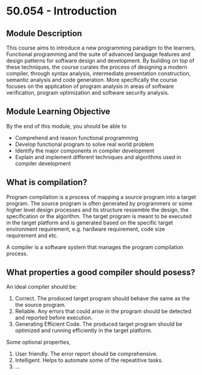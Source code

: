 # 50.054 - Introduction

## Module Description

This course aims to introduce a new programming paradigm to the learners, Functional programming and the suite of advanced language features and design patterns for software design and development. By building on top of these techniques, the course curates the process of designing a modern compiler, through syntax analysis, intermediate presentation construction, semantic analysis and code generation. More specifically the course focuses on the application of program analysis in areas of software verification, program optimization and software security analysis.

## Module Learning Objective

By the end of this module, you should be able to

* Comprehend and reason functional programming
* Develop functional program to solve real world problem
* Identify the major components in compiler development
* Explain and implement different techniques and algorithms used in compiler development

## What is compilation?

Program compilation is a process of mapping a source program into a target program. The source program is often generated by programmers or some higher level design processes and its structure ressemble the design, the specification or the algorithm.
The target program is meant to be executed in the target platform and is generated based on the specific target environment requirement, e.g. hardware requirement, code size requirement and etc.

A compiler is a software system that manages the program compilation process.

## What properties a good compiler should posess?

An ideal compiler should be:

1. Correct. The produced target program should behave the same as the the source program.
1. Reliable. Any errors that could arise in the program should be detected and reported before execution.
1. Generating Efficient Code. The produced target program should be optimized and running efficiently in the target platform.

Some optional properties,

1. User friendly. The error report should be comprehensive.
1. Intelligent. Helps to automate some of the repeatitive tasks.
1. ...
